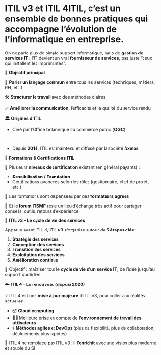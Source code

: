 # ITIL v3 et ITIL 4ITIL, c’est un **ensemble de bonnes pratiques** qui accompagne l’évolution de l’informatique en entreprise.

On ne parle plus de simple support informatique, mais de **gestion de services IT** : l’IT devient un vrai **fournisseur de services**, pas juste “ceux qui installent les imprimantes”.

**🧩 Objectif principal**

💬 **Parler un langage commun** entre tous les services (techniques, métiers, RH, etc.)

🛠️ **Structurer le travail** avec des méthodes claires

✅ **Améliorer la communication**, l’efficacité et la qualité du service rendu

**🏛️ Origines d’ITIL**

- Créé par l’Office britannique du commerce public (**OGC**)

&nbsp;

- Depuis **2014**, ITIL est maintenu et diffusé par la société **Axelos**

**🧪 Formations & Certifications ITIL**

🧾 Plusieurs **niveaux de certification** existent (en général payants) :

- **Sensibilisation / Foundation**
- Certifications avancées selon les rôles (gestionnaire, chef de projet, etc.)

📌 Les formations sont dispensées par des **formateurs agréés**

📢 Et le **forum ITSMF** reste un lieu d’échange très actif pour partager conseils, outils, retours d’expérience

**🔄 ITIL v3 – Le cycle de vie des services**

Apparue avant ITIL 4, **ITIL v3** s’organise autour de **5 étapes clés** :

1.  **Stratégie des services**
2.  **Conception des services**
3.  **Transition des services**
4.  **Exploitation des services**
5.  **Amélioration continue**

🎯 Objectif : maîtriser tout le **cycle de vie d’un service IT**, de l’idée jusqu’au support quotidien

**☁️ ITIL 4 – Le renouveau (depuis 2020)**

💡 ITIL 4 est une **mise à jour majeure** d’ITIL v3, pour coller aux réalités actuelles :

- 📦 **Cloud computing**
- 🧑‍💻 Meilleure prise en compte de **l’environnement de travail des utilisateurs**
- 🌀 **Méthodes agiles et DevOps** (plus de flexibilité, plus de collaboration, déploiements plus rapides)

🔄 ITIL 4 ne remplace pas ITIL v3 : il **l’enrichit** avec une vision plus moderne et souple du SI
